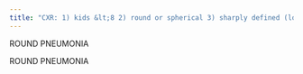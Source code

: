 ```yaml
---
title: "CXR: 1) kids &lt;8 2) round or spherical 3) sharply defined (lose definition once treatment started) 4) air bronchograms in 20% 5) almost always posterior, usually lower lobes  Sx: fever &amp; cough, Strep pneumonia  Tx: 1) see mass in child: ask PNA symptoms 2) unless you rib destruction or aggressive characteristics, just treat with antibiotics (NO CT!) 3) follow up CXR after tx (1 month) to document clearing VIRAL BRONCHIOLITIS: 1) hyperinflation 2) perihilar opacities 3) peribronchial cuffing 4) Cz: RSV, rhinovirus, parainfluenza"
---
```

ROUND PNEUMONIA

ROUND 
PNEUMONIA


